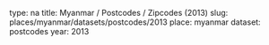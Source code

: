 type: na
title: Myanmar / Postcodes / Zipcodes (2013)
slug: places/myanmar/datasets/postcodes/2013
place: myanmar
dataset: postcodes
year: 2013
